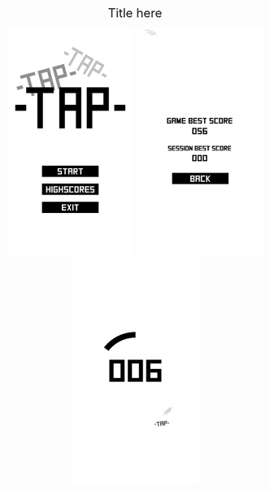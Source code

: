 <p align="middle">
<font size="+2">Title here</font>
</p>
<p align="middle">
  <img src="/TapCounter/Screenshots/Screenshot_1.png" width="250" />
  <img src="/TapCounter/Screenshots/Screenshot_2.png" width="250" /> 
  <img src="/TapCounter/Screenshots/Screenshot_3.png" width="250" />
</p>
